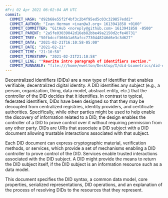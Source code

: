 ```yaml
---
#Fri 02 Apr 2021 06:02:04 AM UTC
commit:
  COMMIT_HASH: "d92b68e55f2f4bf3c2b4f95ed5c03c329857edd2"
  COMMIT_AUTHOR: "Ivan Herman <ivan@w3.org> 1613941858 +0100"
  COMMIT_COMMITTER: "GitHub <noreply@github.com> 1613941858 -0500"
  COMMIT_PARENT: "2a5fe03039042d16eb82bbe49a2150d2cfe40731"
  COMMIT_TREE: "50fbdccf366b1a65afcc7730448246d6e3c3d627"
  COMMIT_DATA: "2021-02-21T16:10:58-05:00"
  COMMIT_DATE: "2021-02-21"
  COMMIT_TIME: "21:10:58"
  COMMIT_TIMESTAMP: "2021-02-21T21:10:58"
  COMMIT_LINE: ""Rewrite intro paragraph of Identifiers section."
  COMMIT_RUNNABLE: "file:///home/ewelton/Desktop/I/did-biometrics/did-core-dataset/analysis/gitinfo/d92b68e55f2f4bf3c2b4f95ed5c03c329857edd2/snapshot/index.html"
---
```


<section id="abstract">
<p>
<a>Decentralized identifiers</a> (DIDs) are a new type of identifier that
enables verifiable, decentralized digital identity. A <a>DID</a> identifies any
subject (e.g., a person, organization, thing, data model, abstract entity, etc.)
that the controller of the <a>DID</a> decides that it identifies. In contrast to
typical, federated identifiers, <a>DIDs</a> have been designed so that they may
be decoupled from centralized registries, identity providers, and certificate
authorities. Specifically, while other parties might be used to help enable the
discovery of information related to a <a>DID</a>, the design enables the
controller of a <a>DID</a> to prove control over it without requiring permission
from any other party. <a>DIDs</a> are <a>URIs</a> that associate a <a>DID
subject</a> with a <a>DID document</a> allowing trustable interactions
associated with that subject.
    </p>
<p>
Each <a>DID document</a> can express cryptographic material, <a>verification
methods</a>, or <a>services</a>, which provide a set of mechanisms enabling a
<a>DID controller</a> to prove control of the <a>DID</a>. <a>Services</a> enable
trusted interactions associated with the <a>DID subject</a>. A <a>DID</a> might
provide the means to return the <a>DID subject</a> itself, if the <a>DID
subject</a> is an information resource such as a data model.
    </p>
<p>
This document specifies the DID syntax, a common data model, core properties,
serialized representations, DID operations, and an explanation of the process
of resolving DIDs to the resources that they represent.
    </p>
</section>
